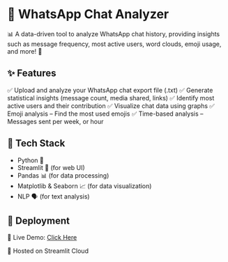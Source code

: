 # 📌 WhatsApp Chat Analyzer

📊 A data-driven tool to analyze WhatsApp chat history, providing insights such as message frequency, most active users, word clouds, emoji usage, and more! 🚀
## ✨ Features
✅ Upload and analyze your WhatsApp chat export file (.txt)
✅ Generate statistical insights (message count, media shared, links)
✅ Identify most active users and their contribution
✅ Visualize chat data using graphs 
✅ Emoji analysis – Find the most used emojis
✅ Time-based analysis – Messages sent per week, or hour

## 🔧 Tech Stack
- Python 🐍
- Streamlit 🎨 (for web UI)
- Pandas 📊 (for data processing)
- Matplotlib & Seaborn 📈 (for data visualization)
- NLP 🗣️ (for text analysis)

## 🚀 Deployment
🔹 Live Demo: [Click Here](paridhi-whatsapp-chat-analyzer-app.streamlit.app)

🔹 Hosted on Streamlit Cloud
